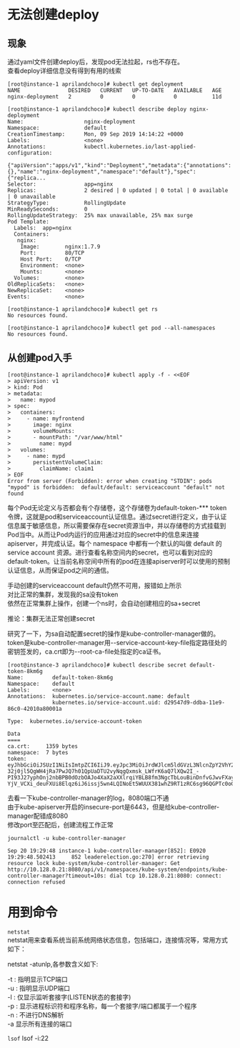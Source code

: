 # 无法创建deploy
## 现象
通过yaml文件创建deploy后，发现pod无法拉起，rs也不存在。  
查看deploy详细信息没有得到有用的线索  
```
[root@instance-1 aprilandchoco]# kubectl get deployment
NAME               DESIRED   CURRENT   UP-TO-DATE   AVAILABLE   AGE
nginx-deployment   2         0         0            0           11d

[root@instance-1 aprilandchoco]# kubectl describe deploy nginx-deployment
Name:                   nginx-deployment
Namespace:              default
CreationTimestamp:      Mon, 09 Sep 2019 14:14:22 +0000
Labels:                 <none>
Annotations:            kubectl.kubernetes.io/last-applied-configuration:
                          {"apiVersion":"apps/v1","kind":"Deployment","metadata":{"annotations":{},"name":"nginx-deployment","namespace":"default"},"spec":{"replica...
Selector:               app=nginx
Replicas:               2 desired | 0 updated | 0 total | 0 available | 0 unavailable
StrategyType:           RollingUpdate
MinReadySeconds:        0
RollingUpdateStrategy:  25% max unavailable, 25% max surge
Pod Template:
  Labels:  app=nginx
  Containers:
   nginx:
    Image:        nginx:1.7.9
    Port:         80/TCP
    Host Port:    0/TCP
    Environment:  <none>
    Mounts:       <none>
  Volumes:        <none>
OldReplicaSets:   <none>
NewReplicaSet:    <none>
Events:           <none>

[root@instance-1 aprilandchoco]# kubectl get rs
No resources found.

[root@instance-1 aprilandchoco]# kubectl get pod --all-namespaces
No resources found.
```
## 从创建pod入手
```
[root@instance-1 aprilandchoco]# kubectl apply -f - <<EOF
> apiVersion: v1
> kind: Pod
> metadata:
>   name: mypod
> spec:
>   containers:
>     - name: myfrontend
>       image: nginx
>       volumeMounts:
>       - mountPath: "/var/www/html"
>         name: mypd
>   volumes:
>     - name: mypd
>       persistentVolumeClaim:
>         claimName: claim1
> EOF
Error from server (Forbidden): error when creating "STDIN": pods "mypod" is forbidden:  default/default: serviceaccount "default" not found
```
每个Pod无论定义与否都会有个存储卷，这个存储卷为default-token-*** token令牌，这就是pod和serviceaccount认证信息。通过secret进行定义，由于认证信息属于敏感信息，所以需要保存在secret资源当中，并以存储卷的方式挂载到Pod当中。从而让Pod内运行的应用通过对应的secret中的信息来连接apiserver，并完成认证。每个 namespace 中都有一个默认的叫做 default 的 service account 资源。进行查看名称空间内的secret，也可以看到对应的default-token。让当前名称空间中所有的pod在连接apiserver时可以使用的预制认证信息，从而保证pod之间的通信。  

手动创建的serviceaccount default仍然不可用，报错如上所示  
对比正常的集群，发现我的sa没有token  
依然在正常集群上操作，创建一个ns时，会自动创建相应的sa+secret  

推论：集群无法正常创建secret

研究了一下，为sa自动配置secret的操作是kube-controller-manager做的。
token是kube-controller-manager用--service-account-key-file指定路径处的密钥签发的，ca.crt即为--root-ca-file处指定的ca证书。  
```
[root@instance-3 aprilandchoco]# kubectl describe secret default-token-8km6g
Name:         default-token-8km6g
Namespace:    default
Labels:       <none>
Annotations:  kubernetes.io/service-account.name: default
              kubernetes.io/service-account.uid: d29547d9-ddba-11e9-86c0-42010a80001a

Type:  kubernetes.io/service-account-token

Data
====
ca.crt:     1359 bytes
namespace:  7 bytes
token:      eyJhbGciOiJSUzI1NiIsImtpZCI6IiJ9.eyJpc3MiOiJrdWJlcm5ldGVzL3NlcnZpY2VhY2NvdW50Iiwia3ViZXJuZXRlcy5pby9zZXJ2aWNlYWNjb3VudC9uYW1lc3BhY2UiOiJkZWZhdWx0Iiwia3ViZXJuZXRlcy5pby9zZXJ2aWNlYWNjb3VudC9zZWNyZXQubmFtZSI6ImRlZmF1bHQtdG9rZW4tOGttNmciLCJrdWJlcm5ldGVzLmlvL3NlcnZpY2VhY2NvdW50L3NlcnZpY2UtYWNjb3VudC5uYW1lIjoiZGVmYXVsdCIsImt1YmVybmV0ZXMuaW8vc2VydmljZWFjY291bnQvc2VydmljZS1hY2NvdW50LnVpZCI6ImQyOTU0N2Q5LWRkYmEtMTFlOS04NmMwLTQyMDEwYTgwMDAxYSIsInN1YiI6InN5c3RlbTpzZXJ2aWNlYWNjb3VudDpkZWZhdWx0OmRlZmF1bHQifQ.WEFuonbVdNfW2yBIR1PIlrw9YoVMoW6JM2CaosEWR7TbmYOwiFDkc86WYqPwpsfzR_XOYLnWStOVrGin7cjqU0IbGMZ97I_tL8JFvzcgyMIlNXcvVWwEF-32j0jl5QgWH4jRa7PwJQ7h01QpUaDTU2vyNqgQxmsk_LWfrK6aQ7lXQw2I_-PI93J27yphOnj2nbBPB0dOzbOAJo4XaX2aXXlrqiYBLB8fm3NgcTbLouBinDnfvGJwvFXayP6CF423uxC-YjV_VCXi_deuFXUi8Elqz6iJ6issj5wn4LQINoEt5WUUX381whZ9RT1zRC6sg96QGPTc0oGOiARL77XxIw
```

去看一下kube-controller-manager的log，8080端口不通  
由于kube-apiserver开启的insecure-port是6443，但是给kube-controller-manager配错成8080  
修改port至匹配后，创建流程工作正常  
```
journalctl -u kube-controller-manager
  
Sep 20 19:29:48 instance-1 kube-controller-manager[852]: E0920 19:29:48.502413     852 leaderelection.go:270] error retrieving resource lock kube-system/kube-controller-manager: Get http://10.128.0.21:8080/api/v1/namespaces/kube-system/endpoints/kube-controller-manager?timeout=10s: dial tcp 10.128.0.21:8080: connect: connection refused
```

# 用到命令
```netstat```  
netstat用来查看系统当前系统网络状态信息，包括端口，连接情况等，常用方式如下：  
  
netstat -atunlp,各参数含义如下:  
  
-t : 指明显示TCP端口  
-u : 指明显示UDP端口  
-l : 仅显示监听套接字(LISTEN状态的套接字)  
-p : 显示进程标识符和程序名称，每一个套接字/端口都属于一个程序  
-n : 不进行DNS解析  
-a 显示所有连接的端口  
  
```lsof```
lsof -i:22





